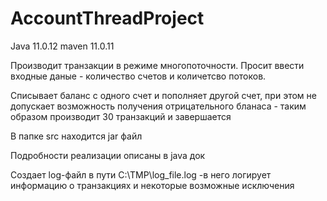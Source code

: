 # AccountThreadProject
Java 11.0.12
maven 11.0.11

Производит транзакции в режиме многопоточности. Просит ввести входные даные  - количество счетов и количетсво потоков.

Списывает баланс с одного счет и пополняет другой счет, при этом не допускает возможность получения отрицательного бланаса - таким образом производит 30 транзакций и завершается

В папке src находится jar файл

Подробности реализации описаны в java док

Создает log-файл в пути C:\TMP\log_file.log  -в него логирует информацию о транзакциях и некоторые возможные исключения

